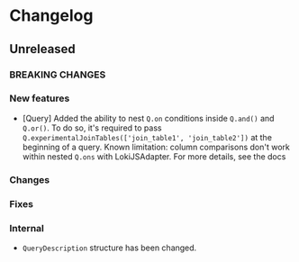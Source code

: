 # Changelog

## Unreleased

### BREAKING CHANGES

### New features

- [Query] Added the ability to nest `Q.on` conditions inside `Q.and()` and `Q.or()`. To do so, it's
     required to pass `Q.experimentalJoinTables(['join_table1', 'join_table2'])` at the beginning of
     a query. Known limitation: column comparisons don't work within nested `Q.ons` with LokiJSAdapter. For more details, see the docs

### Changes

### Fixes

### Internal

- `QueryDescription` structure has been changed.
